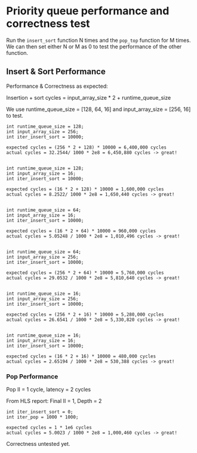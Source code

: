 # Priority queue performance and correctness test

Run the `insert_sort` function N times and the `pop_top` function for M times. We can then set either N or M as 0 to test the performance of the other function.

## Insert & Sort Performance

Performance & Correctness as expected:

Insertion + sort cycles = input_array_size * 2 + runtime_queue_size

We use runtime_queue_size = [128, 64, 16] and input_array_size = [256, 16] to test.

```
int runtime_queue_size = 128;
int input_array_size = 256;
int iter_insert_sort = 10000;

expected cycles = (256 * 2 + 128) * 10000 = 6,400,000 cycles 
actual cycles = 32.2544/ 1000 * 2e8 = 6,450,880 cycles -> great! 


int runtime_queue_size = 128;
int input_array_size = 16;
int iter_insert_sort = 10000;

expected cycles = (16 * 2 + 128) * 10000 = 1,600,000 cycles 
actual cycles = 8.2522/ 1000 * 2e8 = 1,650,440 cycles -> great! 


int runtime_queue_size = 64;
int input_array_size = 16;
int iter_insert_sort = 10000;

expected cycles = (16 * 2 + 64) * 10000 = 960,000 cycles 
actual cycles = 5.05248 / 1000 * 2e8 = 1,010,496 cycles -> great! 


int runtime_queue_size = 64;
int input_array_size = 256;
int iter_insert_sort = 10000;

expected cycles = (256 * 2 + 64) * 10000 = 5,760,000 cycles 
actual cycles = 29.0532 / 1000 * 2e8 = 5,810,640 cycles -> great!


int runtime_queue_size = 16;
int input_array_size = 256;
int iter_insert_sort = 10000;

expected cycles = (256 * 2 + 16) * 10000 = 5,280,000 cycles 
actual cycles = 26.6541 / 1000 * 2e8 = 5,330,820 cycles -> great!


int runtime_queue_size = 16;
int input_array_size = 16;
int iter_insert_sort = 10000;

expected cycles = (16 * 2 + 16) * 10000 = 480,000 cycles 
actual cycles = 2.65194 / 1000 * 2e8 = 530,388 cycles -> great!
```

### Pop Performance

Pop II = 1 cycle, latency = 2 cycles

From HLS report: Final II = 1, Depth = 2

```
int iter_insert_sort = 0;
int iter_pop = 1000 * 1000;

expected cycles = 1 * 1e6 cycles 
actual cycles = 5.0023 / 1000 * 2e8 = 1,000,460 cycles -> great!
```

Correctness untested yet.